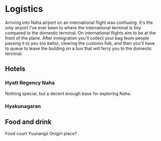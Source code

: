 # Logistics

Arriving into Naha airport on an international flight was confuaing. It's the only airport I've ever been to where the international terminal is tiny compared to the domestic terminal. On international flights aim to be at the front of the plane. After immigration you'll collect your bag feom people passing it to you (no belts), clearing the customs folk, and then you'll have to queue to leave the building on a bus that will ferry you to the domestic terminal.

## Hotels

### Hyatt Regency Naha
Nothing special, but a decent enough base for exploring Naha. 

### Hyakunagaran

## Food and drink

Food court
Yuunangii
Onigiri place?
